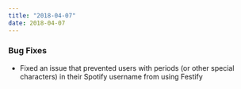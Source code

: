 ```yaml
---
title: "2018-04-07"
date: 2018-04-07
---
```


### Bug Fixes

- Fixed an issue that prevented users with periods (or other special characters) in their Spotify username from using Festify